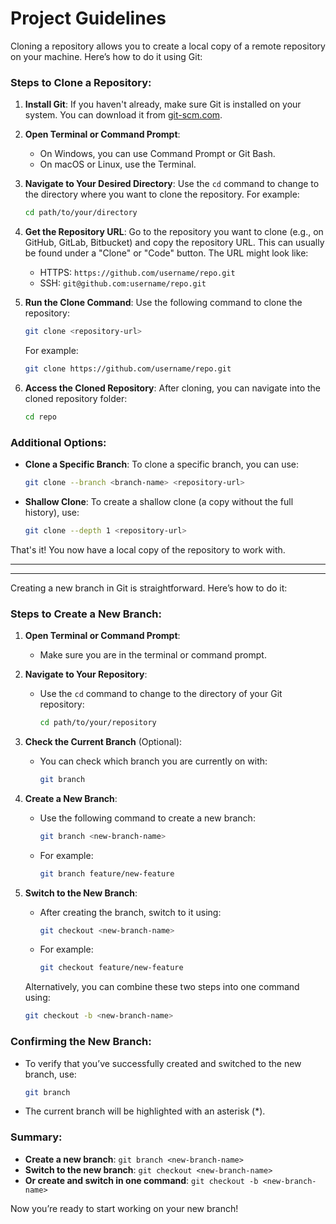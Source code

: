 # Project Guidelines  

Cloning a repository allows you to create a local copy of a remote repository on your machine. Here’s how to do it using Git:

### Steps to Clone a Repository:

1. **Install Git**: If you haven't already, make sure Git is installed on your system. You can download it from [git-scm.com](https://git-scm.com/).

2. **Open Terminal or Command Prompt**:

   - On Windows, you can use Command Prompt or Git Bash.
   - On macOS or Linux, use the Terminal.

3. **Navigate to Your Desired Directory**: Use the `cd` command to change to the directory where you want to clone the repository. For example:
   ```bash
   cd path/to/your/directory
   ```

4. **Get the Repository URL**: Go to the repository you want to clone (e.g., on GitHub, GitLab, Bitbucket) and copy the repository URL. This can usually be found under a "Clone" or "Code" button. The URL might look like:

   - HTTPS: `https://github.com/username/repo.git`
   - SSH: `git@github.com:username/repo.git`

5. **Run the Clone Command**: Use the following command to clone the repository:
   ```bash
   git clone <repository-url>
   ```
   For example:
   ```bash
   git clone https://github.com/username/repo.git
   ```

6. **Access the Cloned Repository**: After cloning, you can navigate into the cloned repository folder:
   ```bash
   cd repo
   ```

### Additional Options:
- **Clone a Specific Branch**: To clone a specific branch, you can use:
  ```bash
  git clone --branch <branch-name> <repository-url>
  ```

- **Shallow Clone**: To create a shallow clone (a copy without the full history), use:
  ```bash
  git clone --depth 1 <repository-url>
  ```

That's it! You now have a local copy of the repository to work with.  

---
---

Creating a new branch in Git is straightforward. Here’s how to do it:

### Steps to Create a New Branch:

1. **Open Terminal or Command Prompt**:
   - Make sure you are in the terminal or command prompt.

2. **Navigate to Your Repository**:
   - Use the `cd` command to change to the directory of your Git repository:
     ```bash
     cd path/to/your/repository
     ```

3. **Check the Current Branch** (Optional):
   - You can check which branch you are currently on with:
     ```bash
     git branch
     ```

4. **Create a New Branch**:
   - Use the following command to create a new branch:
     ```bash
     git branch <new-branch-name>
     ```
   - For example:
     ```bash
     git branch feature/new-feature
     ```

5. **Switch to the New Branch**:
   - After creating the branch, switch to it using:
     ```bash
     git checkout <new-branch-name>
     ```
   - For example:
     ```bash
     git checkout feature/new-feature
     ```

   Alternatively, you can combine these two steps into one command using:
   ```bash
   git checkout -b <new-branch-name>
   ```

### Confirming the New Branch:
- To verify that you’ve successfully created and switched to the new branch, use:
  ```bash
  git branch
  ```
- The current branch will be highlighted with an asterisk (*).

### Summary:
- **Create a new branch**: `git branch <new-branch-name>`
- **Switch to the new branch**: `git checkout <new-branch-name>`
- **Or create and switch in one command**: `git checkout -b <new-branch-name>`

Now you’re ready to start working on your new branch!
